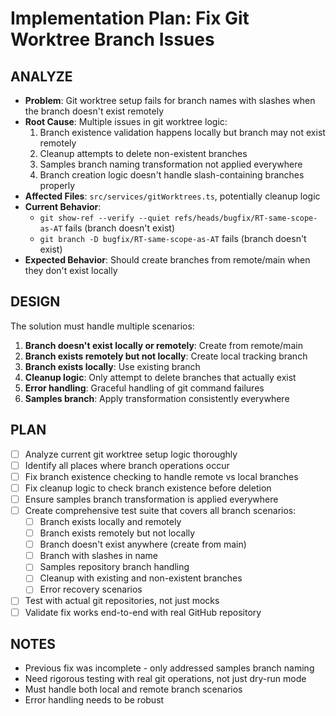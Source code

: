 # Implementation Plan: Fix Git Worktree Branch Issues

## ANALYZE

- **Problem**: Git worktree setup fails for branch names with slashes when the branch doesn't exist remotely
- **Root Cause**: Multiple issues in git worktree logic:
  1. Branch existence validation happens locally but branch may not exist remotely
  2. Cleanup attempts to delete non-existent branches
  3. Samples branch naming transformation not applied everywhere
  4. Branch creation logic doesn't handle slash-containing branches properly
- **Affected Files**: `src/services/gitWorktrees.ts`, potentially cleanup logic
- **Current Behavior**:
  - `git show-ref --verify --quiet refs/heads/bugfix/RT-same-scope-as-AT` fails (branch doesn't exist)
  - `git branch -D bugfix/RT-same-scope-as-AT` fails (branch doesn't exist)
- **Expected Behavior**: Should create branches from remote/main when they don't exist locally

## DESIGN

The solution must handle multiple scenarios:

1. **Branch doesn't exist locally or remotely**: Create from remote/main
2. **Branch exists remotely but not locally**: Create local tracking branch
3. **Branch exists locally**: Use existing branch
4. **Cleanup logic**: Only attempt to delete branches that actually exist
5. **Error handling**: Graceful handling of git command failures
6. **Samples branch**: Apply transformation consistently everywhere

## PLAN

- [ ] Analyze current git worktree setup logic thoroughly
- [ ] Identify all places where branch operations occur
- [ ] Fix branch existence checking to handle remote vs local branches
- [ ] Fix cleanup logic to check branch existence before deletion
- [ ] Ensure samples branch transformation is applied everywhere
- [ ] Create comprehensive test suite that covers all branch scenarios:
  - [ ] Branch exists locally and remotely
  - [ ] Branch exists remotely but not locally
  - [ ] Branch doesn't exist anywhere (create from main)
  - [ ] Branch with slashes in name
  - [ ] Samples repository branch handling
  - [ ] Cleanup with existing and non-existent branches
  - [ ] Error recovery scenarios
- [ ] Test with actual git repositories, not just mocks
- [ ] Validate fix works end-to-end with real GitHub repository

## NOTES

- Previous fix was incomplete - only addressed samples branch naming
- Need rigorous testing with real git operations, not just dry-run mode
- Must handle both local and remote branch scenarios
- Error handling needs to be robust
